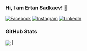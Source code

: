 ### Hi, I am Ertan Sadkaev! 👋

[![Facebook](https://img.shields.io/badge/-Facebook-00B2FF?style=flat-square&logo=Facebook&logoColor=white)](https://www.facebook.com/ertan.sadkaev/)
[![Instagram](https://img.shields.io/badge/-Instagram-e4405f?style=flat-square&logo=Instagram&logoColor=white)](https://www.instagram.com/ertan.sadkaev/) 
[![LinkedIn](https://img.shields.io/badge/-LinkedIn-0e76a8?style=flat-square&logo=Linkedin&logoColor=white)](https://www.linkedin.com/in/ertansadkaev/) 

### GitHub Stats

<img align="center" src="https://github-readme-stats.vercel.app/api/top-langs/?username=ertansadkaev&layout=compact&hide_border=true" /> |

